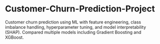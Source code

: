# Customer-Churn-Prediction-Project
Customer churn prediction using ML with feature engineering, class imbalance handling, hyperparameter tuning, and model interpretability (SHAP). Compared multiple models including Gradient Boosting and XGBoost.
